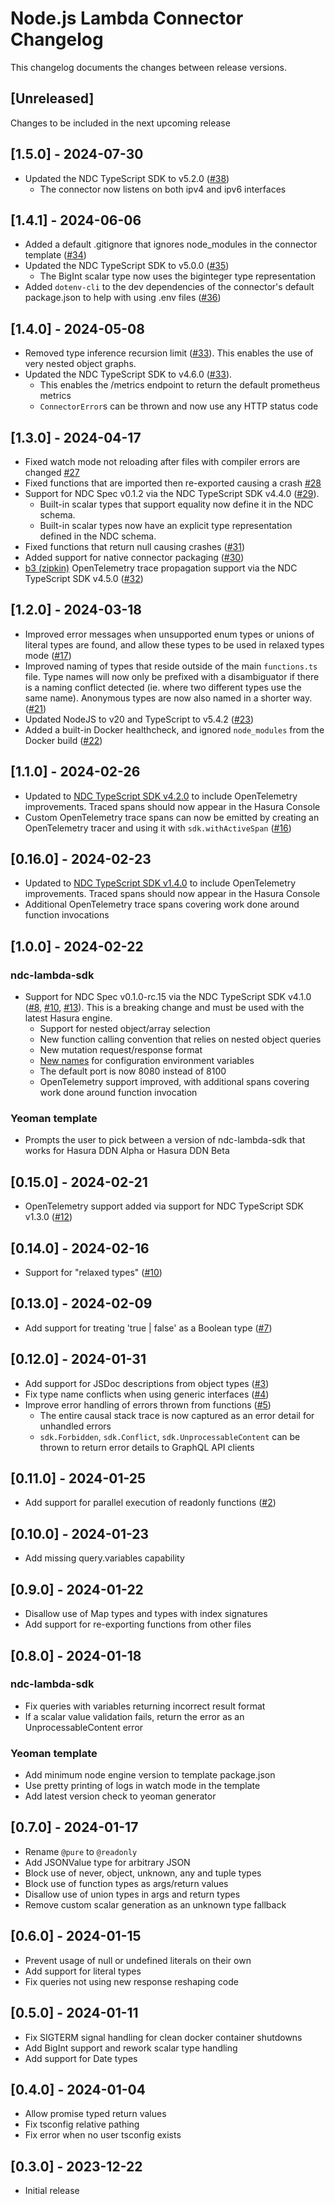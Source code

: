 # Node.js Lambda Connector Changelog
This changelog documents the changes between release versions.

## [Unreleased]
Changes to be included in the next upcoming release

## [1.5.0] - 2024-07-30
- Updated the NDC TypeScript SDK to v5.2.0 ([#38](https://github.com/hasura/ndc-nodejs-lambda/pull/38))
  - The connector now listens on both ipv4 and ipv6 interfaces

## [1.4.1] - 2024-06-06

- Added a default .gitignore that ignores node_modules in the connector template ([#34](https://github.com/hasura/ndc-nodejs-lambda/pull/34))
- Updated the NDC TypeScript SDK to v5.0.0 ([#35](https://github.com/hasura/ndc-nodejs-lambda/pull/35))
  - The BigInt scalar type now uses the biginteger type representation
- Added `dotenv-cli` to the dev dependencies of the connector's default package.json to help with using .env files ([#36](https://github.com/hasura/ndc-nodejs-lambda/pull/36))

## [1.4.0] - 2024-05-08
- Removed type inference recursion limit ([#33](https://github.com/hasura/ndc-nodejs-lambda/pull/33)). This enables the use of very nested object graphs.
- Updated the NDC TypeScript SDK to v4.6.0 ([#33](https://github.com/hasura/ndc-nodejs-lambda/pull/33)).
  - This enables the /metrics endpoint to return the default prometheus metrics
  - `ConnectorError`s can be thrown and now use any HTTP status code

## [1.3.0] - 2024-04-17
- Fixed watch mode not reloading after files with compiler errors are changed [#27](https://github.com/hasura/ndc-nodejs-lambda/pull/27)
- Fixed functions that are imported then re-exported causing a crash [#28](https://github.com/hasura/ndc-nodejs-lambda/pull/28)
- Support for NDC Spec v0.1.2 via the NDC TypeScript SDK v4.4.0 ([#29](https://github.com/hasura/ndc-nodejs-lambda/pull/29)).
  - Built-in scalar types that support equality now define it in the NDC schema.
  - Built-in scalar types now have an explicit type representation defined in the NDC schema.
- Fixed functions that return null causing crashes ([#31](https://github.com/hasura/ndc-nodejs-lambda/pull/31))
- Added support for native connector packaging ([#30](https://github.com/hasura/ndc-nodejs-lambda/pull/30))
- [b3 (zipkin)](https://github.com/open-telemetry/opentelemetry-js/tree/main/packages/opentelemetry-propagator-b3#b3-formats) OpenTelemetry trace propagation support via the NDC TypeScript SDK v4.5.0 ([#32](https://github.com/hasura/ndc-nodejs-lambda/pull/31))

## [1.2.0] - 2024-03-18
- Improved error messages when unsupported enum types or unions of literal types are found, and allow these types to be used in relaxed types mode ([#17](https://github.com/hasura/ndc-nodejs-lambda/pull/17))
- Improved naming of types that reside outside of the main `functions.ts` file. Type names will now only be prefixed with a disambiguator if there is a naming conflict detected (ie. where two different types use the same name). Anonymous types are now also named in a shorter way. ([#21](https://github.com/hasura/ndc-nodejs-lambda/pull/21))
- Updated NodeJS to v20 and TypeScript to v5.4.2 ([#23](https://github.com/hasura/ndc-nodejs-lambda/pull/23))
- Added a built-in Docker healthcheck, and ignored `node_modules` from the Docker build ([#22](https://github.com/hasura/ndc-nodejs-lambda/pull/22))

## [1.1.0] - 2024-02-26
- Updated to [NDC TypeScript SDK v4.2.0](https://github.com/hasura/ndc-sdk-typescript/releases/tag/v4.2.0) to include OpenTelemetry improvements. Traced spans should now appear in the Hasura Console
- Custom OpenTelemetry trace spans can now be emitted by creating an OpenTelemetry tracer and using it with `sdk.withActiveSpan` ([#16](https://github.com/hasura/ndc-nodejs-lambda/pull/16))

## [0.16.0] - 2024-02-23
- Updated to [NDC TypeScript SDK v1.4.0](https://github.com/hasura/ndc-sdk-typescript/releases/tag/v1.4.0) to include OpenTelemetry improvements. Traced spans should now appear in the Hasura Console
- Additional OpenTelemetry trace spans covering work done around function invocations

## [1.0.0] - 2024-02-22
### ndc-lambda-sdk
- Support for NDC Spec v0.1.0-rc.15 via the NDC TypeScript SDK v4.1.0 ([#8](https://github.com/hasura/ndc-nodejs-lambda/pull/8), [#10](https://github.com/hasura/ndc-nodejs-lambda/pull/11), [#13](https://github.com/hasura/ndc-nodejs-lambda/pull/13)). This is a breaking change and must be used with the latest Hasura engine.
  - Support for nested object/array selection
  - New function calling convention that relies on nested object queries
  - New mutation request/response format
  - [New names](https://github.com/hasura/ndc-sdk-typescript/releases/tag/v4.0.0) for configuration environment variables
  - The default port is now 8080 instead of 8100
  - OpenTelemetry support improved, with additional spans covering work done around function invocation

### Yeoman template
- Prompts the user to pick between a version of ndc-lambda-sdk that works for Hasura DDN Alpha or Hasura DDN Beta

## [0.15.0] - 2024-02-21
- OpenTelemetry support added via support for NDC TypeScript SDK v1.3.0 ([#12](https://github.com/hasura/ndc-nodejs-lambda/pull/12))

## [0.14.0] - 2024-02-16
- Support for "relaxed types" ([#10](https://github.com/hasura/ndc-nodejs-lambda/pull/10))

## [0.13.0] - 2024-02-09
- Add support for treating 'true | false' as a Boolean type ([#7](https://github.com/hasura/ndc-nodejs-lambda/pull/7))

## [0.12.0] - 2024-01-31
- Add support for JSDoc descriptions from object types ([#3](https://github.com/hasura/ndc-nodejs-lambda/pull/3))
- Fix type name conflicts when using generic interfaces ([#4](https://github.com/hasura/ndc-nodejs-lambda/pull/4))
- Improve error handling of errors thrown from functions ([#5](https://github.com/hasura/ndc-nodejs-lambda/pull/5))
  - The entire causal stack trace is now captured as an error detail for unhandled errors
  - `sdk.Forbidden`, `sdk.Conflict`, `sdk.UnprocessableContent` can be thrown to return error details to GraphQL API clients

## [0.11.0] - 2024-01-25
- Add support for parallel execution of readonly functions ([#2](https://github.com/hasura/ndc-nodejs-lambda/pull/2))

## [0.10.0] - 2024-01-23
- Add missing query.variables capability

## [0.9.0] - 2024-01-22
- Disallow use of Map types and types with index signatures
- Add support for re-exporting functions from other files

## [0.8.0] - 2024-01-18
### ndc-lambda-sdk
- Fix queries with variables returning incorrect result format
- If a scalar value validation fails, return the error as an UnprocessableContent error

### Yeoman template
- Add minimum node engine version to template package.json
- Use pretty printing of logs in watch mode in the template
- Add latest version check to yeoman generator

## [0.7.0] - 2024-01-17
- Rename `@pure` to `@readonly`
- Add JSONValue type for arbitrary JSON
- Block use of never, object, unknown, any and tuple types
- Block use of function types as args/return values
- Disallow use of union types in args and return types
- Remove custom scalar generation as an unknown type fallback

## [0.6.0] - 2024-01-15
- Prevent usage of null or undefined literals on their own
- Add support for literal types
- Fix queries not using new response reshaping code

## [0.5.0] - 2024-01-11
- Fix SIGTERM signal handling for clean docker container shutdowns
- Add BigInt support and rework scalar type handling
- Add support for Date types

## [0.4.0] - 2024-01-04
- Allow promise typed return values
- Fix tsconfig relative pathing
- Fix error when no user tsconfig exists

## [0.3.0] - 2023-12-22
- Initial release
